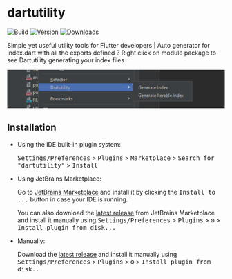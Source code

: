 # dartutility

![Build](https://github.com/SoftwareAroma/dartutility/workflows/Build/badge.svg)
[![Version](https://img.shields.io/jetbrains/plugin/v/25756.svg)](https://plugins.jetbrains.com/plugin/25756)
[![Downloads](https://img.shields.io/jetbrains/plugin/d/25756.svg)](https://plugins.jetbrains.com/plugin/25756)


<!-- Plugin description -->

Simple yet useful utility tools for Flutter developers | Auto generator for index.dart with all the exports defined
? Right click on module package to see Dartutility generating your index files

![preview](./output/usage.png)

<!-- Plugin description end -->

## Installation

- Using the IDE built-in plugin system:
  
  <kbd>Settings/Preferences</kbd> > <kbd>Plugins</kbd> > <kbd>Marketplace</kbd> > <kbd>Search for "dartutility"</kbd> >
  <kbd>Install</kbd>
  
- Using JetBrains Marketplace:

  Go to [JetBrains Marketplace](https://plugins.jetbrains.com/plugin/MARKETPLACE_ID) and install it by clicking the <kbd>Install to ...</kbd> button in case your IDE is running.

  You can also download the [latest release](https://plugins.jetbrains.com/plugin/MARKETPLACE_ID/versions) from JetBrains Marketplace and install it manually using
  <kbd>Settings/Preferences</kbd> > <kbd>Plugins</kbd> > <kbd>⚙️</kbd> > <kbd>Install plugin from disk...</kbd>

- Manually:

  Download the [latest release](https://github.com/SoftwareAroma/dartutility/releases/latest) and install it manually using
  <kbd>Settings/Preferences</kbd> > <kbd>Plugins</kbd> > <kbd>⚙️</kbd> > <kbd>Install plugin from disk...</kbd>
